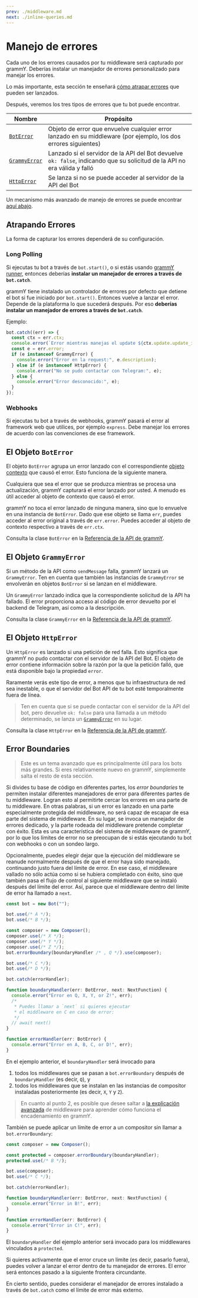 ```yaml
---
prev: ./middleware.md
next: ./inline-queries.md
---
```


# Manejo de errores

Cada uno de los errores causados por tu middleware será capturado por grammY.
Deberías instalar un manejador de errores personalizado para manejar los errores.

Lo más importante, esta sección te enseñará [cómo atrapar errores](#catching-errors) que pueden ser lanzados.

Después, veremos los tres tipos de errores que tu bot puede encontrar.

| Nombre                                   | Propósito                                                                                                                 |
| ---------------------------------------- | ------------------------------------------------------------------------------------------------------------------------- |
| [`BotError`](#the-boterror-object)       | Objeto de error que envuelve cualquier error lanzado en su middleware (por ejemplo, los dos errores siguientes)           |
| [`GrammyError`](#the-grammyerror-object) | Lanzado si el servidor de la API del Bot devuelve `ok: false`, indicando que su solicitud de la API no era válida y falló |
| [`HttpError`](#the-httperror-object)     | Se lanza si no se puede acceder al servidor de la API del Bot                                                             |

Un mecanismo más avanzado de manejo de errores se puede encontrar [aquí abajo](#error-boundaries).

## Atrapando Errores

La forma de capturar los errores dependerá de su configuración.

### Long Polling

Si ejecutas tu bot a través de `bot.start()`, o si estás usando [grammY runner](../plugins/runner.md), entonces deberías **instalar un manejador de errores a través de `bot.catch`**.

grammY tiene instalado un controlador de errores por defecto que detiene el bot si fue iniciado por `bot.start()`.
Entonces vuelve a lanzar el error.
Depende de la plataforma lo que sucederá después.
Por eso **deberías instalar un manejador de errores a través de `bot.catch`**.

Ejemplo:

```ts
bot.catch((err) => {
  const ctx = err.ctx;
  console.error(`Error mientras manejas el update ${ctx.update.update_id}:`);
  const e = err.error;
  if (e instanceof GrammyError) {
    console.error("Error en la request:", e.description);
  } else if (e instanceof HttpError) {
    console.error("No se pudo contactar con Telegram:", e);
  } else {
    console.error("Error desconocido:", e);
  }
});
```

### Webhooks

Si ejecutas tu bot a través de webhooks, grammY pasará el error al framework web que utilices, por ejemplo `express`.
Debe manejar los errores de acuerdo con las convenciones de ese framework.

## El Objeto `BotError`

El objeto `BotError` agrupa un error lanzado con el correspondiente [objeto contexto](./context.md) que causó el error.
Esto funciona de la siguiente manera.

Cualquiera que sea el error que se produzca mientras se procesa una actualización, grammY capturará el error lanzado por usted.
A menudo es útil acceder al objeto de contexto que causó el error.

grammY no toca el error lanzado de ninguna manera, sino que lo envuelve en una instancia de `BotError`.
Dado que ese objeto se llama `err`, puedes acceder al error original a través de `err.error`.
Puedes acceder al objeto de contexto respectivo a través de `err.ctx`.

Consulta la clase `BotError` en la [Referencia de la API de grammY](https://doc.deno.land/https://deno.land/x/grammy/mod.ts/~/BotError).

## El Objeto `GrammyError`

Si un método de la API como `sendMessage` falla, grammY lanzará un `GrammyError`.
Ten en cuenta que también las instancias de `GrammyError` se envolverán en objetos `BotError` si se lanzan en el middleware.

Un `GrammyError` lanzado indica que la correspondiente solicitud de la API ha fallado.
El error proporciona acceso al código de error devuelto por el backend de Telegram, así como a la descripción.

Consulta la clase `GrammyError` en la [Referencia de la API de grammY](https://doc.deno.land/https://deno.land/x/grammy/mod.ts/~/GrammyError).

## El Objeto `HttpError`

Un `HttpError` es lanzado si una petición de red falla.
Esto significa que grammY no pudo contactar con el servidor de la API del Bot.
El objeto de error contiene información sobre la razón por la que la petición falló, que está disponible bajo la propiedad `error`.

Raramente verás este tipo de error, a menos que tu infraestructura de red sea inestable, o que el servidor del Bot API de tu bot esté temporalmente fuera de línea.

> Ten en cuenta que si se puede contactar con el servidor de la API del bot, pero devuelve `ok: false` para una llamada a un método determinado, se lanza un [`GrammyError`](./errors.md#the-grammyerror-object) en su lugar.

Consulta la clase `HttpError` en la [Referencia de la API de grammY](https://doc.deno.land/https://deno.land/x/grammy/mod.ts/~/HttpError).

## Error Boundaries

> Este es un tema avanzado que es principalmente útil para los bots más grandes.
> Si eres relativamente nuevo en grammY, simplemente salta el resto de esta sección.

Si divides tu base de código en diferentes partes, los _error boundaries_ te permiten instalar diferentes manejadores de error para diferentes partes de tu middleware.
Logran esto al permitirte cercar los errores en una parte de tu middleware.
En otras palabras, si un error es lanzado en una parte especialmente protegida del middleware, no será capaz de escapar de esa parte del sistema de middleware.
En su lugar, se invoca un manejador de errores dedicado, y la parte rodeada del middleware pretende completar con éxito.
Esta es una característica del sistema de middleware de grammY, por lo que los límites de error no se preocupan de si estás ejecutando tu bot con webhooks o con un sondeo largo.

Opcionalmente, puedes elegir dejar que la ejecución del middleware se reanude normalmente después de que el error haya sido manejado, continuando justo fuera del límite de error.
En ese caso, el middleware vallado no sólo actúa como si se hubiera completado con éxito, sino que también pasa el flujo de control al siguiente middleware que se instaló después del límite del error.
Así, parece que el middleware dentro del límite de error ha llamado a `next`.

```ts
const bot = new Bot("");

bot.use(/* A */);
bot.use(/* B */);

const composer = new Composer();
composer.use(/* X */);
composer.use(/* Y */);
composer.use(/* Z */);
bot.errorBoundary(boundaryHandler /* , Q */).use(composer);

bot.use(/* C */);
bot.use(/* D */);

bot.catch(errorHandler);

function boundaryHandler(err: BotError, next: NextFunction) {
  console.error("Error en Q, X, Y, or Z!", err);
  /*
   * Puedes llamar a `next` si quieres ejecutar
   * el middleware en C en caso de error:
   */
  // await next()
}

function errorHandler(err: BotError) {
  console.error("Error en A, B, C, or D!", err);
}
```

En el ejemplo anterior, el `boundaryHandler` será invocado para

1. todos los middlewares que se pasan a `bot.errorBoundary` después de `boundaryHandler` (es decir, `Q`), y
2. todos los middlewares que se instalan en las instancias de compositor instaladas posteriormente (es decir, `X`, `Y` y `Z`).

> En cuanto al punto 2, es posible que desee saltar a [la explicación avanzada](../advanced/middleware.md) de middleware para aprender cómo funciona el encadenamiento en grammY.

También se puede aplicar un límite de error a un compositor sin llamar a `bot.errorBoundary`:

```ts
const composer = new Composer();

const protected = composer.errorBoundary(boundaryHandler);
protected.use(/* B */);

bot.use(composer);
bot.use(/* C */);

bot.catch(errorHandler);

function boundaryHandler(err: BotError, next: NextFunction) {
  console.error("Error in B!", err);
}

function errorHandler(err: BotError) {
  console.error("Error in C!", err);
}
```

El `boundaryHandler` del ejemplo anterior será invocado para los middlewares vinculados a `protected`.

Si quieres activamente que el error cruce un límite (es decir, pasarlo fuera), puedes volver a lanzar el error dentro de tu manejador de errores.
El error será entonces pasado a la siguiente frontera circundante.

En cierto sentido, puedes considerar el manejador de errores instalado a través de `bot.catch` como el límite de error más externo.
